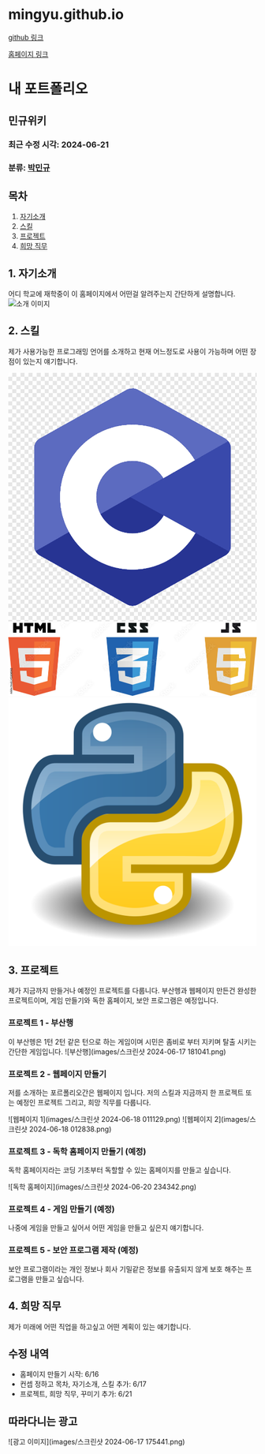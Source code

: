 # mingyu.github.io
<a href="https://github.com/mingyu00000/mingyu.github.io" target="_blank">github 링크</a>


<a href="[http://127.0.0.1:5500/%EA%B3%BC%EC%A0%9C/index.html](https://mingyu00000.github.io/)" target="blank">홈페이지 링크<a/>
# 내 포트폴리오

## 민규위키

### 최근 수정 시각: 2024-06-21

### 분류: [박민규](#introduce)

## 목차
1. [자기소개](#introduce)
2. [스킬](#skills)
3. [프로젝트](#project)
4. [희망 직무](#hope)

## 1. 자기소개
어디 학교에 재학중이 이 홈페이지에서 어떤걸 알려주는지 간단하게 설명합니다.
![소개 이미지](images/OIP.jpeg)

## 2. 스킬
제가 사용가능한 프로그래밍 언어를 소개하고 현재 어느정도로 사용이 가능하며 어떤 장점이 있는지 얘기합니다.

![C언어](images/c언어.png)
![Javascript](images/javascirpt.png)
![Python](images/python.png)

## 3. 프로젝트
제가 지금까지 만들거나 예정인 프로젝트를 다룹니다. 부산헹과 웹페이지 만든건 완성한 프로젝트이며, 게임 만들기와 독한 홈페이지, 보안 프로그램은 예정입니다.

### 프로젝트 1 - 부산행
이 부산헹은 1턴 2턴 같은 턴으로 하는 게임이며 시민은 좀비로 부터 지키며 탈출 시키는 간단한 게임입니다.
![부산행](images/스크린샷 2024-06-17 181041.png)

### 프로젝트 2 - 웹페이지 만들기
저를 소개하는 포르폴리오간은 웹페이지 입니다. 저의 스킬과 지금까지 한 프로젝트 또는 예정인 프로젝트 그리고, 희망 직무를 다룹니다.

![웹페이지 1](images/스크린샷 2024-06-18 011129.png)
![웹페이지 2](images/스크린샷 2024-06-18 012838.png)

### 프로젝트 3 - 독학 홈페이지 만들기 (예정)
독학 홈페이지라는 코딩 기초부터 독할할 수 있는 홈페이지를 만들고 싶습니다.

![독학 홈페이지](images/스크린샷 2024-06-20 234342.png)

### 프로젝트 4 - 게임 만들기 (예정)
나중에 게임을 만들고 싶어서 어떤 게임을 만들고 싶은지 얘기합니다.

### 프로젝트 5 - 보안 프로그램 제작 (예정)
보안 프로그램이라는 개인 정보나 회사 기밀같은 정보를 유출되지 않게 보호 해주는 프로그램을 만들고 싶습니다.

## 4. 희망 직무
제가 미래에 어떤 직업을 하고싶고 어떤 계획이 있는 얘기합니다.

## 수정 내역
- 홈페이지 만들기 시작: 6/16
- 컨셉 정하고 목차, 자기소개, 스킬 추가: 6/17
- 프로젝트, 희망 직무, 꾸미기 추가: 6/21

## 따라다니는 광고
![광고 이미지](images/스크린샷 2024-06-17 175441.png)
